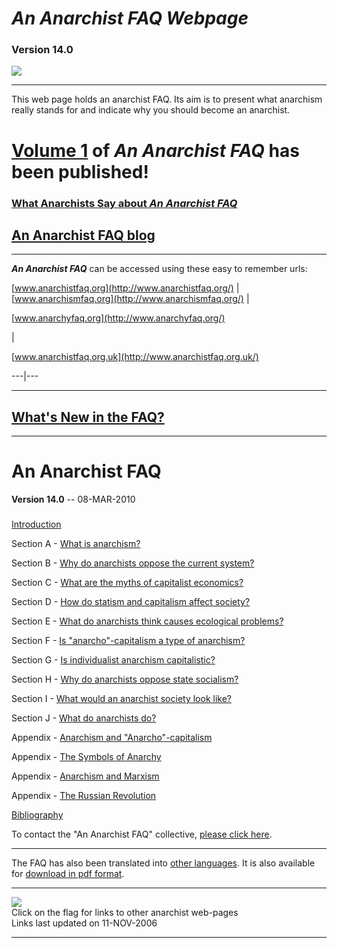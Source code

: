 # _An Anarchist FAQ Webpage_

### Version 14.0

![](flag2.gif)

* * *

This web page holds an anarchist FAQ. Its aim is to present what anarchism
really stands for and indicate why you should become an anarchist.

#  [Volume 1](book.html) of _**An Anarchist FAQ**_ has been published!

### [What Anarchists Say about _An Anarchist FAQ_](quotes.html)

## [An Anarchist FAQ blog](http://anarchism.pageabode.com/blogs/afaq)

* * *

**_An Anarchist FAQ_** can be accessed using these easy to remember urls: 

[www.anarchistfaq.org](http://www.anarchistfaq.org/) |
[www.anarchismfaq.org](http://www.anarchismfaq.org/) |

[www.anarchyfaq.org](http://www.anarchyfaq.org/)

|

[www.anarchistfaq.org.uk](http://www.anarchistfaq.org.uk/)  
  
---|---  
  
* * *

## [What's New in the FAQ?](new.html)

* * *

# An Anarchist FAQ

**Version 14.0** \-- 08-MAR-2010 

###

[Introduction](intro.html)

Section A - [What is anarchism?](secAcon.html)

Section B - [Why do anarchists oppose the current system?](secBcon.html)

Section C - [What are the myths of capitalist economics?](secCcon.html)

Section D - [How do statism and capitalism affect society?](secDcon.html)

Section E - [What do anarchists think causes ecological
problems?](secEcon.html)

Section F - [Is "anarcho"-capitalism a type of anarchism?](secFcon.html)

Section G - [Is individualist anarchism capitalistic?](secGcon.html)

Section H - [Why do anarchists oppose state socialism?](secHcon.html)

Section I - [What would an anarchist society look like?](secIcon.html)

Section J - [What do anarchists do?](secJcon.html)

Appendix - [Anarchism and "Anarcho"-capitalism](append1.html)

Appendix - [The Symbols of Anarchy](append2.html)

Appendix - [Anarchism and Marxism](append3.html)

Appendix - [The Russian Revolution](append4.html)

[Bibliography](biblio.html)

To contact the "An Anarchist FAQ" collective, [please click
here](contact.html).

* * *

The FAQ has also been translated into [other languages](translations.html). It
is also available for [download in pdf format](pdf.html).

* * *

[![](flag.gif)](links.html)  
Click on the flag for links to other anarchist web-pages  
Links last updated on 11-NOV-2006  

* * *


